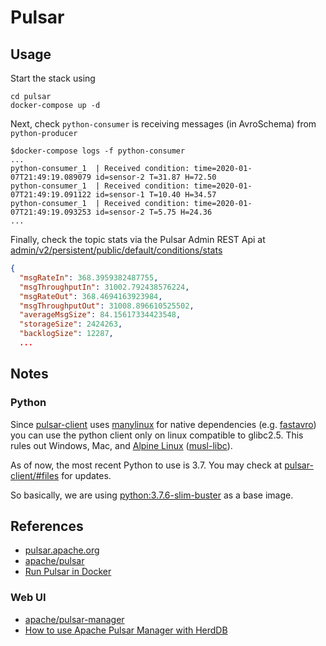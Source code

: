 # Pulsar

## Usage

Start the stack using

```console
cd pulsar
docker-compose up -d
```

Next, check `python-consumer` is receiving messages (in AvroSchema) from `python-producer`

```console
$docker-compose logs -f python-consumer
...
python-consumer_1  | Received condition: time=2020-01-07T21:49:19.089079 id=sensor-2 T=31.87 H=72.50
python-consumer_1  | Received condition: time=2020-01-07T21:49:19.091122 id=sensor-1 T=10.40 H=34.57
python-consumer_1  | Received condition: time=2020-01-07T21:49:19.093253 id=sensor-2 T=5.75 H=24.36
...
```

Finally, check the topic stats via the Pulsar Admin REST Api at [admin/v2/persistent/public/default/conditions/stats](http://localhost:8080/admin/v2/persistent/public/default/conditions/stats)

```json
{
  "msgRateIn": 368.3959382487755,
  "msgThroughputIn": 31002.792438576224,
  "msgRateOut": 368.4694163923984,
  "msgThroughputOut": 31008.896610525502,
  "averageMsgSize": 84.15617334423548,
  "storageSize": 2424263,
  "backlogSize": 12287,
  ...
```

## Notes

### Python

Since [pulsar-client](https://pypi.org/project/pulsar-client/) uses [manylinux](https://github.com/pypa/manylinux) for native dependencies (e.g. [fastavro](https://pypi.org/project/fastavro/)) you can use the python client only on linux compatible to glibc2.5. This rules out Windows, Mac, and [Alpine Linux](https://alpinelinux.org/) ([musl-libc](https://www.musl-libc.org/)).

As of now, the most recent Python to use is 3.7. You may check at [pulsar-client/#files](https://pypi.org/project/pulsar-client/#files) for updates.

So basically, we are using [python:3.7.6-slim-buster](https://hub.docker.com/layers/python/library/python/3.7.6-slim-buster/images/sha256-47cabc28176273541f261c4efd2a5d4d02262025f05ca0ed5df3680552f1c1bb) as a base image.

## References

- [pulsar.apache.org](https://pulsar.apache.org/)
- [apache/pulsar](https://github.com/apache/pulsar)
- [Run Pulsar in Docker](https://pulsar.apache.org/docs/en/standalone-docker/)

### Web UI

- [apache/pulsar-manager](https://github.com/apache/pulsar-manager)
- [How to use Apache Pulsar Manager with HerdDB](https://medium.com/streamnative/how-to-use-apache-pulsar-manager-with-herddb-dd265c955ca4)
